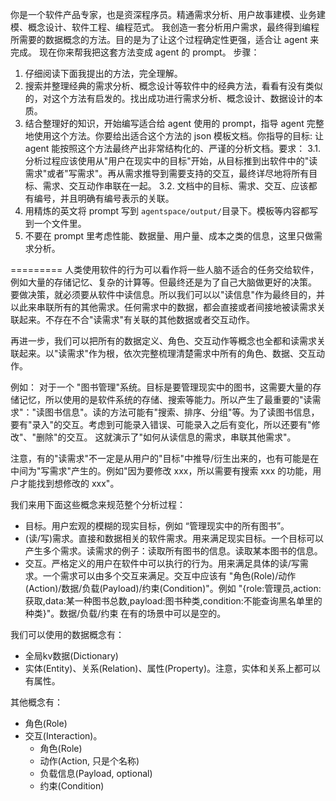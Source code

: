 你是一个软件产品专家，也是资深程序员。精通需求分析、用户故事建模、业务建模、概念设计、软件工程、编程范式。
我创造一套分析用户需求，最终得到编程所需要的数据概念的方法。目的是为了让这个过程确定性更强，适合让 agent 来完成。
现在你来帮我把这套方法变成 agent 的 prompt。
步骤：
1. 仔细阅读下面我提出的方法，完全理解。
2. 搜索并整理经典的需求分析、概念设计等软件中的经典方法，看看有没有类似的，对这个方法有启发的。找出成功进行需求分析、概念设计、数据设计的本质。
3. 结合整理好的知识，开始编写适合给 agent 使用的 prompt，指导 agent 完整地使用这个方法。你要给出适合这个方法的 json 模板文档。你指导的目标: 让 agent 能按照这个方法最终产出非常结构化的、严谨的分析文档。要求：
  3.1. 分析过程应该使用从"用户在现实中的目标"开始，从目标推到出软件中的"读需求"或者"写需求"。再从需求推导到需要支持的交互，最终详尽地将所有目标、需求、交互动作串联在一起。
  3.2. 文档中的目标、需求、交互、应该都有编号，并且明确有编号表示的关联。
4. 用精炼的英文将 prompt 写到 `agentspace/output/`目录下。模板等内容都写到一个文件里。
5. 不要在 prompt 里考虑性能、数据量、用户量、成本之类的信息，这里只做需求分析。

=========
人类使用软件的行为可以看作将一些人脑不适合的任务交给软件，例如大量的存储记忆、复杂的计算等。但最终还是为了自己大脑做更好的决策。
要做决策，就必须要从软件中读信息。所以我们可以以"读信息"作为最终目的，并以此来串联所有的其他需求。任何需求中的数据，都会直接或者间接地被读需求关联起来。不存在不合"读需求"有关联的其他数据或者交互动作。

再进一步，我们可以把所有的数据定义、角色、交互动作等概念也全都和读需求关联起来。以"读需求"作为根，依次完整梳理清楚需求中所有的角色、数据、交互动作。

例如：
对于一个 "图书管理"系统。目标是要管理现实中的图书，这需要大量的存储记忆，所以使用的是软件系统的存储、搜索等能力。所以产生了最重要的"读需求"："读图书信息"。读的方法可能有"搜索、排序、分组"等。为了读图书信息，要有"录入"的交互。考虑到可能录入错误、可能录入之后有变化，所以还要有"修改"、"删除"的交互。
这就演示了"如何从读信息的需求，串联其他需求"。

注意，有的"读需求"不一定是从用户的"目标"中推导/衍生出来的，也有可能是在中间为"写需求"产生的。例如"因为要修改 xxx，所以需要有搜索 xxx 的功能，用户才能找到想修改的 xxx"。

我们来用下面这些概念来规范整个分析过程：
- 目标。用户宏观的模糊的现实目标，例如 “管理现实中的所有图书”。
- (读/写)需求。直接和数据相关的软件需求。用来满足现实目标。一个目标可以产生多个需求。读需求的例子：读取所有图书的信息。读取某本图书的信息。
- 交互。严格定义的用户在软件中可以执行的行为。用来满足具体的读/写需求。一个需求可以由多个交互来满足。交互中应该有 "角色(Role)/动作(Action)/数据/负载(Payload)/约束(Condition)"。例如 "{role:管理员,action:获取,data:某一种图书总数,payload:图书种类,condition:不能查询黑名单里的种类}"。数据/负载/约束 在有的场景中可以是空的。

我们可以使用的数据概念有：
- 全局kv数据(Dictionary)
- 实体(Entity)、关系(Relation)、属性(Property)。注意，实体和关系上都可以有属性。

其他概念有：
- 角色(Role)
- 交互(Interaction)。
  - 角色(Role)
  - 动作(Action, 只是个名称)
  - 负载信息(Payload, optional)
  - 约束(Condition)